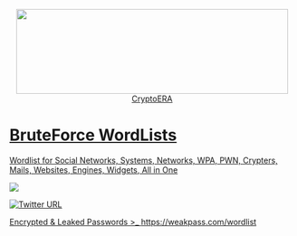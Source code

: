<p align="center">
  <a href="https://www.gate.io/ref/3301721" target="_blank"><img width="480" height="150" src="https://media.giphy.com/media/r5PH7oEtPW7hCnZiWN/giphy.gif"> CryptoERA
</p>

# BruteForce WordLists
Wordlist for Social Networks, Systems, Networks, WPA, PWN, Crypters, Mails, Websites, Engines, Widgets, All in One
<p align="left"><img src="https://img.shields.io/badge/BruteForce-Attack-Success"></p>

![Twitter URL](https://img.shields.io/twitter/url?label=Twitter&style=social&url=https%3A%2F%2Ftwitter%2Fxetaguridimitri)

  Encrypted & Leaked Passwords >_ https://weakpass.com/wordlist
